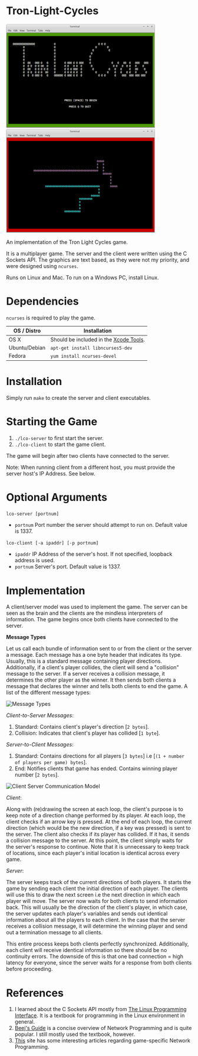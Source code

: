 # Tron-Light-Cycles

![Menu](img/lco_menu.png) ![Gameplay](img/lco_gameplay.png)

An implementation of the Tron Light Cycles game.

It is a multiplayer game.
The server and the client were written using the C Sockets API.
The graphics are text based, as they were not my priority, and were designed using `ncurses`.

Runs on Linux and Mac. To run on a Windows PC, install Linux.

# Dependencies

`ncurses` is required to play the game.

| OS / Distro    | Installation                          |
| -------------- | ------------------------------------- |
| OS X           | Should be included in the [Xcode Tools](https://developer.apple.com/library/mac/documentation/Darwin/Reference/ManPages/man3/ncurses.3x.html).|
| Ubuntu/Debian  | `apt-get install libncurses5-dev`     |
| Fedora         | `yum install ncurses-devel`           |

#  Installation

Simply run `make` to create the server and client executables.

# Starting the Game

1. `./lco-server` to first start the server.
2. `./lco-client` to start the game client.

The game will begin after two clients have connected to the server.

Note: When running client from a different host, you must provide the server host's IP Address. See below.

# Optional Arguments

`lco-server [portnum]`

- `portnum` Port number the server should attempt to run on. Default value is 1337.

`lco-client [-a ipaddr] [-p portnum]`

- `ipaddr` IP Address of the server's host. If not specified, loopback address is used.
- `portnum` Server's port. Default value is 1337.

# Implementation

A client/server model was used to implement the game. The server can be seen as the brain and the clients are the mindless interpreters of information. The game begins once both clients have connected to the server.

**Message Types**

Let us call each bundle of information sent to or from the client or the server a message. Each message has a one byte header that indicates its type. Usually, this is a standard message containing player directions. Additionally, if a client's player collides, the client will send a "collision" message to the server. If a server receives a collision message, it determines the other player as the winner. It then sends both clients a message that declares the winner and tells both clients to end the game. A list of the different message types:

![Message Types](img/message_types.png)

_Client-to-Server Messages_:

1. Standard: Contains client's player's direction [`2 bytes`].
2. Collision: Indicates that client's player has collided [`1 byte`].

_Server-to-Client Messages_:

1. Standard: Contains directions for all players [`3 bytes`] i.e [`(1 + number of players per game) bytes`].
2. End: Notifies clients that game has ended. Contains winning player number [`2 bytes`].

![Client Server Communication Model](img/client_server_communication_model.png)

_Client_:

Along with (re)drawing the screen at each loop, the client's purpose is to keep note of a direction change performed by its player. At each loop, the client checks if an arrow key is pressed. At the end of each loop, the current direction (which would be the new direction, if a key was pressed) is sent to the server. The client also checks if its player has collided. If it has, it sends a collision message to the server. At this point, the client simply waits for the server's response to continue.
Note that it is unnecessary to keep track of locations, since each player's initial location is identical across every game.

_Server_:

The server keeps track of the current directions of both players. It starts the game by sending each client the initial direction of each player. The clients will use this to draw the next screen i.e the next direction in which each player will move. The server now waits for both clients to send information back. This will usually be the direction of the client's player, in which case, the server updates each player's variables and sends out identical information about all the players to each client. In the case that the server receives a collision message, it will determine the winning player and send out a termination message to all clients.

This entire process keeps both clients perfectly synchronized. Additionally, each client will receive identical information so there should be no continuity errors. The downside of this is that one bad connection = high latency for everyone, since the server waits for a response from both clients before proceeding.

# References

1. I learned about the C Sockets API mostly from [The Linux Programming Interface](https://www.amazon.com/Linux-Programming-Interface-System-Handbook/dp/1593272200). It is a textbook for programming in the Linux environment in general.
2. [Beej's Guide](http://beej.us/guide/bgnet/) is a concise overview of Network Programming and is quite popular. I still mostly used the textbook, however.
2. [This](http://gafferongames.com/networking-for-game-programmers/) site has some interesting articles regarding game-specific Network Programming.
